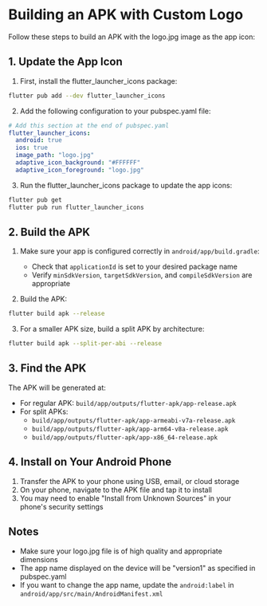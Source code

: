 # Building an APK with Custom Logo

Follow these steps to build an APK with the logo.jpg image as the app icon:

## 1. Update the App Icon

1. First, install the flutter_launcher_icons package:
```bash
flutter pub add --dev flutter_launcher_icons
```

2. Add the following configuration to your pubspec.yaml file:
```yaml
# Add this section at the end of pubspec.yaml
flutter_launcher_icons:
  android: true
  ios: true
  image_path: "logo.jpg"
  adaptive_icon_background: "#FFFFFF"
  adaptive_icon_foreground: "logo.jpg"
```

3. Run the flutter_launcher_icons package to update the app icons:
```bash
flutter pub get
flutter pub run flutter_launcher_icons
```

## 2. Build the APK

1. Make sure your app is configured correctly in `android/app/build.gradle`:
   - Check that `applicationId` is set to your desired package name
   - Verify `minSdkVersion`, `targetSdkVersion`, and `compileSdkVersion` are appropriate

2. Build the APK:
```bash
flutter build apk --release
```

3. For a smaller APK size, build a split APK by architecture:
```bash
flutter build apk --split-per-abi --release
```

## 3. Find the APK

The APK will be generated at:
- For regular APK: `build/app/outputs/flutter-apk/app-release.apk`
- For split APKs: 
  - `build/app/outputs/flutter-apk/app-armeabi-v7a-release.apk`
  - `build/app/outputs/flutter-apk/app-arm64-v8a-release.apk`
  - `build/app/outputs/flutter-apk/app-x86_64-release.apk`

## 4. Install on Your Android Phone

1. Transfer the APK to your phone using USB, email, or cloud storage
2. On your phone, navigate to the APK file and tap it to install
3. You may need to enable "Install from Unknown Sources" in your phone's security settings

## Notes

- Make sure your logo.jpg file is of high quality and appropriate dimensions
- The app name displayed on the device will be "version1" as specified in pubspec.yaml
- If you want to change the app name, update the `android:label` in `android/app/src/main/AndroidManifest.xml`
